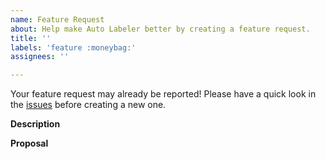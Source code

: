 ```yaml
---
name: Feature Request
about: Help make Auto Labeler better by creating a feature request.
title: ''
labels: 'feature :moneybag:'
assignees: ''

---
```


Your feature request may already be reported! Please have a quick look in the
[issues](https://github.com/hopeman15/auto-labeler/issues) before creating
a new one.

**Description**
<!-- Add a clear description of the feature you would like to see. -->

**Proposal**
<!-- Add proposal as to how you would potentially solve this issue. -->
